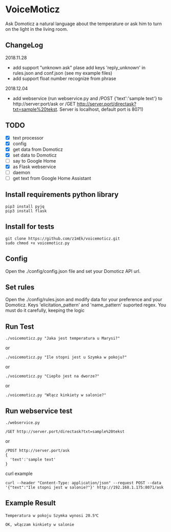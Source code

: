 # VoiceMoticz

Ask Domoticz a natural language about the temperature or ask him to turn on the light in the living room.

## ChangeLog
2018.11.28
+ add support "unknown ask" plase add keys 'reply_unknown' in rules.json and conf.json (see my example files)
+ add support float number recognize from phrase

2018.12.04
+ add webservice (run webservice.py and /POST {'text':'sample text'} to http://server:port/ask or /GET http://server.port/directask?txt=sample%20tekst. Server is localhost, default port is 8071)

## TODO
- [x] text processor
- [x] config
- [x] get data from Domoticz
- [x] set data to Domoticz
- [ ] say to Google Home
- [x] as Flask webservice
- [ ] daemon
- [ ] get text from Google Home Assistant

## Install requirements python library
```
pip3 install pyjq
pip3 install flask
```
## Install for tests
```
git clone https://github.com/z1mEk/voicemoticz.git
sudo chmod +x voicemoticz.py
```
## Config
Open the ./config/config.json file and set your Domoticz API url. 

## Set rules
Open the ./config/rules.json and modify data for your preference and your Domoticz.
Keys 'elicitation_pattern' and 'name_pattern' suported regex.
You must do it carefully, keeping the logic

## Run Test
```
./voicemoticz.py "Jaka jest temperatura u Marysi?"
```
or 
```
./voicemoticz.py "Ile stopni jest u Szymka w pokoju?"
```
or
```
./voicemoticz.py "Ciepło jest na dworze?"
```
or
```
./voicemoticz.py "Włącz kinkiety w salonie?"
```

## Run webservice test
```
./webservice.py
```
```
/GET http://server.port/directask?txt=sample%20tekst
```
or
```
/POST http://server.port/ask
{
  'text':'sample text'
}
```
curl example
```
curl --header "Content-Type: application/json" --request POST --data '{"text":"Ile stopni jest w salonie?"}' http://192.168.1.175:8071/ask
```
## Example Result
```
Temperatura w pokoju Szymka wynosi 20.5℃
```
```
OK, włączam kinkiety w salonie
```
